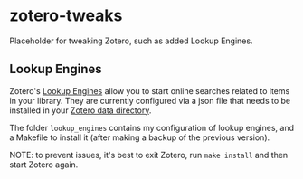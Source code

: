 # zotero-tweaks

Placeholder for tweaking Zotero, such as added Lookup Engines.

## Lookup Engines

Zotero's [Lookup Engines](https://www.zotero.org/support/locate) allow you 
to start online searches related to items in your library.
They are currently configured via a json file that needs to be installed in 
your [Zotero data directory](https://www.zotero.org/support/zotero_data).

The folder `lookup_engines` contains my configuration of lookup engines, and
a Makefile to install it (after making a backup of the previous version).

NOTE: to prevent issues, it's best to exit Zotero, run `make install` and 
then start Zotero again. 
